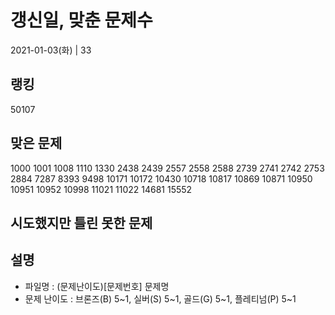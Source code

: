 # 갱신일, 맞춘 문제수
2021-01-03(화) | 33

## 랭킹
50107

## 맞은 문제
1000 1001 1008 1110 1330 2438 2439 2557 2558 2588 2739 2741 2742 2753 2884 7287 8393 9498 10171 10172 10430 10718 10817 10869 10871 10950 10951 10952 10998 11021 11022 14681 15552

## 시도했지만 틀린 못한 문제

## 설명
- 파일명 : (문제난이도)[문제번호] 문제명
- 문제 난이도 : 브론즈(B) 5~1, 실버(S) 5~1, 골드(G) 5~1, 플레티넘(P) 5~1
